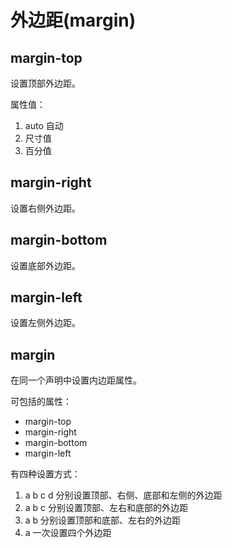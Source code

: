外边距(margin)
=============

margin-top
----------

设置顶部外边距。

属性值：

1. auto 自动
2. 尺寸值
3. 百分值

margin-right
------------

设置右侧外边距。

margin-bottom
-------------

设置底部外边距。

margin-left
-----------

设置左侧外边距。

margin
------

在同一个声明中设置内边距属性。

可包括的属性：

+ margin-top
+ margin-right
+ margin-bottom
+ margin-left

有四种设置方式：

1. a b c d 分别设置顶部、右侧、底部和左侧的外边距
2. a b c 分别设置顶部、左右和底部的外边距
3. a b 分别设置顶部和底部、左右的外边距
4. a 一次设置四个外边距